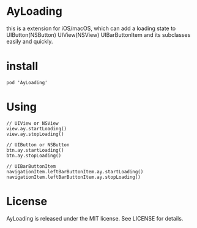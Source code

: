 # AyLoading
this is a extension for iOS/macOS, which can add a loading state to UIButton(NSButton) UIView(NSView) UIBarButtonItem and its subclasses easily and quickly.

# install

```
pod 'AyLoading'
```

# Using

```
// UIView or NSView
view.ay.startLoading()
view.ay.stopLoading()

// UIButton or NSButton
btn.ay.startLoading()
btn.ay.stopLoading()

// UIBarButtonItem
navigationItem.leftBarButtonItem.ay.startLoading()
navigationItem.leftBarButtonItem.ay.stopLoading()
```

# License

AyLoading is released under the MIT license. See LICENSE for details.
